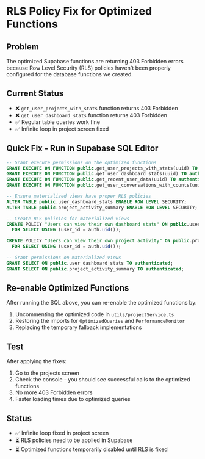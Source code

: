 # RLS Policy Fix for Optimized Functions

## Problem
The optimized Supabase functions are returning 403 Forbidden errors because Row Level Security (RLS) policies haven't been properly configured for the database functions we created.

## Current Status
- ❌ `get_user_projects_with_stats` function returns 403 Forbidden
- ❌ `get_user_dashboard_stats` function returns 403 Forbidden
- ✅ Regular table queries work fine
- ✅ Infinite loop in project screen fixed

## Quick Fix - Run in Supabase SQL Editor

```sql
-- Grant execute permissions on the optimized functions
GRANT EXECUTE ON FUNCTION public.get_user_projects_with_stats(uuid) TO authenticated;
GRANT EXECUTE ON FUNCTION public.get_user_dashboard_stats(uuid) TO authenticated;
GRANT EXECUTE ON FUNCTION public.get_recent_user_data(uuid) TO authenticated;
GRANT EXECUTE ON FUNCTION public.get_user_conversations_with_counts(uuid) TO authenticated;

-- Ensure materialized views have proper RLS policies
ALTER TABLE public.user_dashboard_stats ENABLE ROW LEVEL SECURITY;
ALTER TABLE public.project_activity_summary ENABLE ROW LEVEL SECURITY;

-- Create RLS policies for materialized views
CREATE POLICY "Users can view their own dashboard stats" ON public.user_dashboard_stats
  FOR SELECT USING (user_id = auth.uid());

CREATE POLICY "Users can view their own project activity" ON public.project_activity_summary
  FOR SELECT USING (user_id = auth.uid());

-- Grant permissions on materialized views
GRANT SELECT ON public.user_dashboard_stats TO authenticated;
GRANT SELECT ON public.project_activity_summary TO authenticated;
```

## Re-enable Optimized Functions

After running the SQL above, you can re-enable the optimized functions by:

1. Uncommenting the optimized code in `utils/projectService.ts`
2. Restoring the imports for `OptimizedQueries` and `PerformanceMonitor`
3. Replacing the temporary fallback implementations

## Test
After applying the fixes:
1. Go to the projects screen
2. Check the console - you should see successful calls to the optimized functions
3. No more 403 Forbidden errors
4. Faster loading times due to optimized queries

## Status
- ✅ Infinite loop fixed in project screen
- ⏳ RLS policies need to be applied in Supabase
- ⏳ Optimized functions temporarily disabled until RLS is fixed 